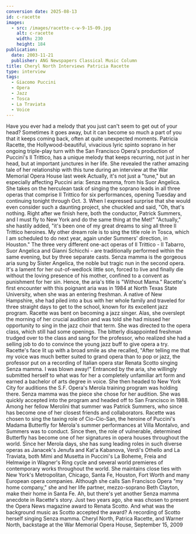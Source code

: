 ```yaml
---
conversion date: 2025-08-13
id: c-racette
images:
  - src: /images/racette-c-w-9-15-09.jpg
    alt: c-racette
    width: 230
    height: 184
publication:
  date: 2003-11-21
  publisher: ANG Newspapers Classical Music Column
title: Cheryl North Interviews Patricia Racette
type: interview
tags:
  - Giacomo Puccini
  - Opera
  - Jazz
  - Tosca
  - La Traviata
  - Voice
---
```

Have you ever had a melody that you just can't seem to get out of your head? Sometimes it goes away, but it can become so much a part of you that it keeps coming back, often at quite unexpected moments. Patricia Racette, the Hollywood-beautiful, vivacious lyric spinto soprano in her ongoing triple-play turn with the San Francisco Opera's production of Puccini's Il Trittico, has a unique melody that keeps recurring, not just in her head, but at important junctures in her life. She revealed the rather amazing tale of her relationship with this tune during an interview at the War Memorial Opera House last week Actually, it's not just a "tune," but an especially affecting Puccini aria: Senza mamma, from his Suor Angelica. She takes on the herculean task of singing the soprano leads in all three operas that comprise Il Trittico for six performances, opening Tuesday and continuing tonight through Oct. 3. When I expressed surprise that she would even consider such a daunting project, she chuckled and said, "Oh, that's nothing. Right after we finish here, both the conductor, Patrick Summers, and I must fly to New York and do the same thing at the Met!" "Actually," she hastily added, "it's been one of my great dreams to sing all three Il Trittico heroines. My other dream role is to sing the title role in Tosca, which I am scheduled to do next year, again under Summers' direction, in Houston." The three very different one-act operas of Il Trittico - Il Tabarro, Suor Angelica and Gianni Schicchi - are traditionally performed within the same evening, but by three separate casts. Senza mamma is the gorgeous aria sung by Sister Angelica, the noble but tragic nun in the second opera. It's a lament for her out-of-wedlock little son, forced to live and finally die without the loving presence of his mother, confined to a convent as punishment for her sin. Hence, the aria's title is "Without Mama." Racette's first encounter with this poignant aria was in 1984 at North Texas State University, when she was an entering freshman. A native of New Hampshire, she had piled into a bus with her whole family and traveled for three straight days to get to the school, known for its excellent jazz program. Racette was bent on becoming a jazz singer. Alas, she overslept the morning of her crucial audition and was told she had missed her opportunity to sing in the jazz choir that term. She was directed to the opera class, which still had some openings. The bitterly disappointed freshman trudged over to the class and sang for the professor, who realized she had a selling job to do to convince the young jazz buff to give opera a try. Racette's face lit up with a broad smile as she recalled, "After telling me that my voice was much better suited to grand opera than to pop or jazz, the professor put on a recording of Italian opera star Renata Scotto singing Senza mamma. I was blown away!" Entranced by the aria, she willingly submitted herself to what was for her a completely unfamiliar art form and earned a bachelor of arts degree in voice. She then headed to New York City for auditions the S.F. Opera's Merola training program was holding there. Senza mamma was the piece she chose for her audition. She was quickly accepted into the program and headed off to San Francisco in 1988. Among her fellow Merolini that summer was Patrick Summers, who since has become one of her closest friends and collaborators. Racette was chosen to sing the taxing role of Cio-Cio-San, the heroine of Puccini's Madama Butterfly for Merola's summer performances at Villa Montalvo, and Summers was to conduct. Since then, the role of vulnerable, determined Butterfly has become one of her signatures in opera houses throughout the world. Since her Merola days, she has sung leading roles in such diverse operas as Janacek's Jenufa and Kat'a Kabanova, Verdi's Othello and La Traviata, both Mimi and Musetta in Puccini's La Boheme, Freia and Helmwige in Wagner's Ring cycle and several world premieres of contemporary works throughout the world. She maintains close ties with New York's Metropolitan, Chicago, Santa Fe, Houston, Fort Worth and many European opera companies. Although she calls San Francisco Opera "my home company," she and her life partner, mezzo-soprano Beth Clayton, make their home in Santa Fe. Ah, but there's yet another Senza mamma anecdote in Racette's story. Just two years ago, she was chosen to present the Opera News magazine award to Renata Scotto. And what was the background music as Scotto accepted the award? A recording of Scotto herself singing Senza mamma. Cheryl North, Patrica Racette, and Warner North, backstage at the War Memorial Opera House, September 15, 2009